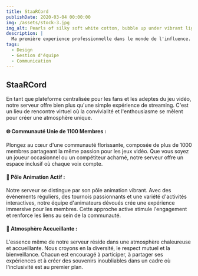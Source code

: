 ```yaml
---
title: StaaRCord
publishDate: 2020-03-04 00:00:00
img: /assets/stock-3.jpg
img_alt: Pearls of silky soft white cotton, bubble up under vibrant lighting
description: |
  Ma première experience professionnelle dans le monde de l'influence.
tags:
  - Design
  - Gestion d'équipe
  - Communication
---
```

## StaaRCord

 En tant que plateforme centralisée pour les fans et les adeptes du jeu vidéo, notre serveur offre bien plus qu'une simple expérience de streaming. C'est un lieu de rencontre virtuel où la convivialité et l'enthousiasme se mêlent pour créer une atmosphère unique.

#### 🌐 Communauté Unie de 1100 Membres :
Plongez au cœur d'une communauté florissante, composée de plus de 1000 membres partageant la même passion pour les jeux vidéo. Que vous soyez un joueur occasionnel ou un compétiteur acharné, notre serveur offre un espace inclusif où chaque voix compte.

#### 🎉 Pôle Animation Actif :
Notre serveur se distingue par son pôle animation vibrant. Avec des événements réguliers, des tournois passionnants et une variété d'activités interactives, notre équipe d'animateurs dévoués crée une expérience immersive pour les membres. Cette approche active stimule l'engagement et renforce les liens au sein de la communauté.

#### 🤝 Atmosphère Accueillante :
L'essence même de notre serveur réside dans une atmosphère chaleureuse et accueillante. Nous croyons en la diversité, le respect mutuel et la bienveillance. Chacun est encouragé à participer, à partager ses expériences et à créer des souvenirs inoubliables dans un cadre où l'inclusivité est au premier plan.